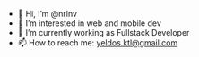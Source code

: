 - 👋 Hi, I’m @nrlnv
- 👀 I’m interested in web and mobile dev
- 🌱 I’m currently working as Fullstack Developer
- 📫 How to reach me: yeldos.ktl@gmail.com

<!---
nrlnv/nrlnv is a ✨ special ✨ repository because its `README.md` (this file) appears on your GitHub profile.
You can click the Preview link to take a look at your changes.
--->
